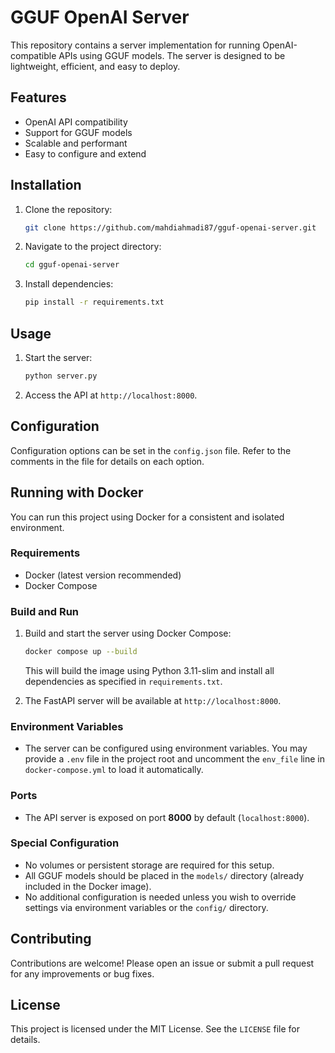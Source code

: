 # GGUF OpenAI Server

This repository contains a server implementation for running OpenAI-compatible APIs using GGUF models. The server is designed to be lightweight, efficient, and easy to deploy.

## Features
- OpenAI API compatibility
- Support for GGUF models
- Scalable and performant
- Easy to configure and extend

## Installation

1. Clone the repository:
   ```bash
   git clone https://github.com/mahdiahmadi87/gguf-openai-server.git
   ```

2. Navigate to the project directory:
   ```bash
   cd gguf-openai-server
   ```

3. Install dependencies:
   ```bash
   pip install -r requirements.txt
   ```

## Usage

1. Start the server:
   ```bash
   python server.py
   ```

2. Access the API at `http://localhost:8000`.

## Configuration

Configuration options can be set in the `config.json` file. Refer to the comments in the file for details on each option.

## Running with Docker

You can run this project using Docker for a consistent and isolated environment.

### Requirements
- Docker (latest version recommended)
- Docker Compose

### Build and Run

1. Build and start the server using Docker Compose:
   ```bash
   docker compose up --build
   ```
   This will build the image using Python 3.11-slim and install all dependencies as specified in `requirements.txt`.

2. The FastAPI server will be available at `http://localhost:8000`.

### Environment Variables
- The server can be configured using environment variables. You may provide a `.env` file in the project root and uncomment the `env_file` line in `docker-compose.yml` to load it automatically.

### Ports
- The API server is exposed on port **8000** by default (`localhost:8000`).

### Special Configuration
- No volumes or persistent storage are required for this setup.
- All GGUF models should be placed in the `models/` directory (already included in the Docker image).
- No additional configuration is needed unless you wish to override settings via environment variables or the `config/` directory.

## Contributing

Contributions are welcome! Please open an issue or submit a pull request for any improvements or bug fixes.

## License

This project is licensed under the MIT License. See the `LICENSE` file for details.
